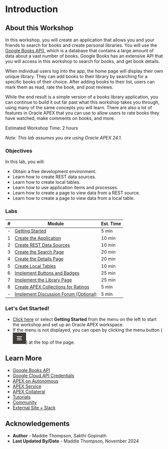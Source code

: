 # Introduction
## About this Workshop
In this workshop, you will create an application that allows you and your friends to search for books and create personal libraries. You will use the [Google Books API)](https://developers.google.com/books/docs/v1/using), which is a database that contains a large amount of data about a vast number of books. Google Books has an extensive API that you will access in this workshop to search for books, and get book details.

When individual users log into the app, the home page will display their own unique library. They can add books to their library by searching for a specific books of their choice. After adding books to their list, users can mark them as read, rate the book, and post reviews.

While the end result is a simple version of a books library application, you can continue to build it out far past what this workshop takes you through, using many of the same concepts you will learn.  There are also a lot of features in Oracle APEX that you can use to allow users to rate books they have watched, make comments on books, and more.

Estimated Workshop Time: 2 hours

*Note: This lab assumes you are using Oracle APEX 24.1.*

### Objectives
In this lab, you will:  
- Obtain a free development environment.  
- Learn how to create REST data sources.  
- Learn how to create local tables.  
- Learn how to use application items and processes.  
- Learn how to create a page to view data from a REST source.  
- Learn how to create a page to view data from a local table.  

### Labs

| #   | Module                                                           | Est. Time |
| --- | ---------------------------------------------------------------- | --------- |
| -   | [Getting Started](?lab=1-sign-up-apex)                           | 5 min     |
| 1   | [Create the Application](?lab=create-app)                        | 10 min    |
| 2   | [Create REST Data Sources](?lab=creating-rest-sources)           | 10 min    |
| 3   | [Create the Search Page](?lab=creating-movie-search-page)        | 20 min    |
| 4   | [Create the Details Page](?lab=creating-movie-details-page)      | 20 min    |
| 5   | [Create Local Tables](?lab=creating-tables)                      | 10 min    |
| 6   | [Implement Buttons and Badges](?lab=creating-buttons-badges)     | 25 min    |
| 7   | [Implement the Library Page](?lab=implementing-watchlist-page) | 25 min    |
| 8   | [Create APEX Collections for Ratings](?lab=adding-cast-list)                | 5 min     |
| -   | [Implement Discussion Forum (Optional)](?lab=improving-watchlist-page)       | 5 min     |

### **Let's Get Started!**

- [Click here](?lab=1-sign-up-apex) or select **Getting Started** from the menu on the left to start the workshop and set up an Oracle APEX workspace.
- If the menu is not displayed, you can open by clicking the menu button (![Menu icon](./images/menu-button.png)) at the top of the page.

## Learn More

- [Google Books API](https://developers.google.com/books/docs/v1/using)
- [Google Cloud API Credentials](https://developers.google.com/books/docs/v1/using)
- [APEX on Autonomous](https://apex.oracle.com/autonomous)
- [APEX Service](https://apex.oracle.com/en/platform/apex-service/)
- [APEX Collateral](https://apex.oracle.com)
- [Tutorials](https://apex.oracle.com/en/learn/tutorials)
- [Community](https://apex.oracle.com/community)
- [External Site + Slack](http://apex.world)

## Acknowledgements

- **Author** - Maddie Thompson, Sakthi Gopinath
- **Last Updated By/Date** - Maddie Thompson, November 2024